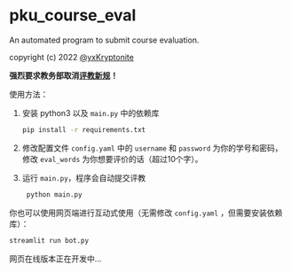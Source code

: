 # pku_course_eval
An automated program to submit course evaluation.

copyright (c) 2022 [@yxKryptonite](https://github.com/yxKryptonite)

**强烈要求教务部取消[评教新规](https://bbs.pku.edu.cn/v2/post-read.php?bid=438&threadid=18427237&page=5)！**

使用方法：
1. 安装 python3 以及 `main.py` 中的依赖库
   ```bash
   pip install -r requirements.txt
   ```

2. 修改配置文件 `config.yaml` 中的 `username` 和 `password` 为你的学号和密码，修改 `eval_words` 为你想要评价的话（超过10个字）。

3. 运行 `main.py`，程序会自动提交评教
   ```bash
    python main.py
    ```

你也可以使用网页端进行互动式使用（无需修改 `config.yaml` ，但需要安装依赖库）：
```bash
streamlit run bot.py
```

网页在线版本正在开发中...
